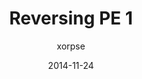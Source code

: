 ---
layout: post
title: "Reversing PE 1"
date: 2014-11-24
ctf: CSCAMP Quals 2014
author: xorpse
ext-url: http://xorp.se/p/2014/11/24/cscamp-ctf-quals-2014-pe1/
---